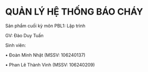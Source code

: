 
# QUẢN LÝ HỆ THỐNG BÁO CHÁY
Sản phẩm cuối kỳ môn PBL1: Lập trình

GV: Đào Duy Tuấn

Sinh viên:

•	Đoàn Minh Nhật (MSSV: 106240137)

•	Phan Lê Thành Vinh (MSSV: 106240209)
